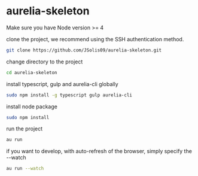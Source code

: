 # aurelia-skeleton

Make sure you have Node version >= 4

clone the project, we recommend using the SSH authentication method.
```bash
git clone https://github.com/JSolis09/aurelia-skeleton.git
```
change directory to the project
```bash
cd aurelia-skeleton
```
install typescript, gulp and aurelia-cli globally
```bash
sudo npm install -g typescript gulp aurelia-cli
```
install node package
```bash
sudo npm install
```
run the project
```bash
au run
```
if you want to develop, with auto-refresh of the browser, simply specify the --watch
```bash
au run --watch
```







